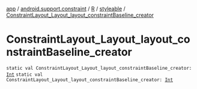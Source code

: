 [app](../../../index.md) / [android.support.constraint](../../index.md) / [R](../index.md) / [styleable](index.md) / [ConstraintLayout_Layout_layout_constraintBaseline_creator](.)

# ConstraintLayout_Layout_layout_constraintBaseline_creator

`static val ConstraintLayout_Layout_layout_constraintBaseline_creator: `[`Int`](https://kotlinlang.org/api/latest/jvm/stdlib/kotlin/-int/index.html)
`static val ConstraintLayout_Layout_layout_constraintBaseline_creator: `[`Int`](https://kotlinlang.org/api/latest/jvm/stdlib/kotlin/-int/index.html)